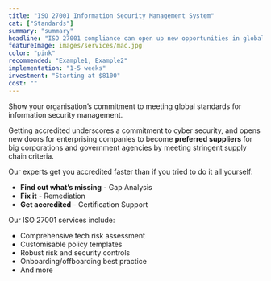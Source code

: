 ```yaml
---
title: "ISO 27001 Information Security Management System"
cat: ["Standards"]
summary: "summary"
headline: "ISO 27001 compliance can open up new opportunities in global markets. It allows you to compete with international competitors. In some countries, this is a major entry requirement."
featureImage: images/services/mac.jpg
color: "pink"
recommended: "Example1, Example2"
implementation: "1-5 weeks"
investment: "Starting at $8100"
cost: ""
---
```


Show your organisation’s commitment to meeting global standards for information security management.

Getting accredited underscores a commitment to cyber security, and opens new doors for enterprising companies to become **preferred suppliers** for big corporations and government agencies by meeting stringent supply chain criteria.

Our experts get you accredited faster than if you tried to do it all yourself:

- **Find out what’s missing** - Gap Analysis
- **Fix it** - Remediation
- **Get accredited** - Certification Support

Our ISO 27001 services include:

- Comprehensive tech risk assessment
- Customisable policy templates
- Robust risk and security controls
- Onboarding/offboarding best practice
- And more
